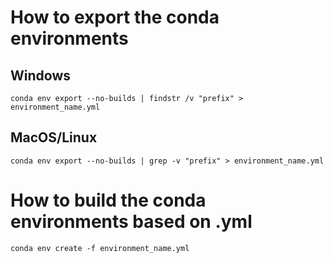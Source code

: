# How to export the conda environments

## Windows 
```
conda env export --no-builds | findstr /v "prefix" > environment_name.yml
```
## MacOS/Linux
```
conda env export --no-builds | grep -v "prefix" > environment_name.yml
```

# How to build the conda environments based on .yml
```
conda env create -f environment_name.yml
```

